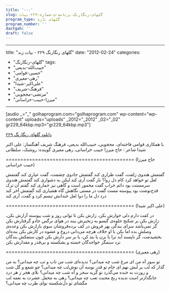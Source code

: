 ```yaml
---
title: '---'
slug: گلهای-رنگارنگ-برنامه-ی-شماره-۲۲۹-بیات
program_type: گلهای تازه
program_number: ''
dastgah: ''
draft: false
---
```


---
title: "گلهای رنگارنگ ۲۲۹ - بیات زند"
date: "2012-02-24"
categories: 
  - "گلهای-رنگارنگ"
tags: 
  - "حبیب‌الله-بدیعی"
  - "حسین-قوامی"
  - "رهی-معیری"
  - "علی‌اکبر-شیدا"
  - "فرهنگ-شریف"
  - "مرتضی-محجوبی"
  - "میرزا-حبیب-خراسانی"
---

\[audio \_="\_" golhaprogram.com="golhaprogram.com" wp-content="wp-content" uploads="uploads" \_2012="\_2012" \_02="\_02" gr229\_64kbp.mp3="gr229\_64kbp.mp3"\]

[دانلود گلهای رنگارنگ ۲۲۹](https://golhaprogram.com//wp-content/uploads/2012/02/gr229_64kbp.mp3)

با همکاری قوامی فاخته‌ای، محجوبی، حبیب‌الله بدیعی، فرهنگ شریف آهنگساز: علی اکبر شیدا شاعر : حاج میرزا حبیب خراسانی، رهی معیری گوینده: روشنک، سلطانی

\============================================ (حاج میرزا حبیب خراسانی)

گفتمش هندوی زلفت، گفت طراری کند گفتمش جادوی چشمت، گفت عیاری کند گفتمش لعل تو خواهد کرد کام دل روا؟ باز گفت آری کند لیکن به دشواری کند گفتمش هندوی سرمستت بود دائم خراب گفت مخمور است و گاهی نیز خماری کند گفتم آن ترک قدح‌نوشت بود پیوسته مست گفت در مستی نگاهش گاه هشیاری کند گفتمش آخر کند درد دل ما را دوا لعل خندانش تبسم کرد و گفت، آری کند

\============================================ (علی اکبر شیدا)

در کفت دارم دلی خوارش بکن، زارش بکن تا توانی روز و شب پیوسته آزارش بکن، زارش بکن بر شکنج جلوه‌ی گیسو به زنجیرش ببند در هوای نرگس جادو گرفتارش بکن گر نمی‌باشد سزای بندگی بهر فروش در کف برده‌فروشان سوی بازارش بکن وعده‌ی وصلش بده اما بکن با او خلاف هرچه می‌دانی دروغ و عشوه در کارش بکن بنده‌ای بخشیدمت، گر ناپسند آید ترا یا بزن یا بند کن، یا بر سر دارش بکن چون ستمکش بندگان نزد ستمگر خواجه‌گان خسته و بشکسته و بی‌قدر و مقدارش بکن

\============================================ (رهی معیری)

تو سوز آه من ای مرغ شب چه میدانی؟ ندیده‌ای شب من تاب و تب چه میدانی؟ به من گذار که لب بر لبش نهم ای جام تو قدر بوسه آن نوش‌لب چه میدانی؟ چو شمع و گل شب و روزت به خنده می‌گذرد تو گریه سحر و آه شب چه میدانی؟ بلای هجر ز هر درد جانگدازتر است ندیده رنج محبت تعب چه میدانی؟ رهی به محفل عشرت به نغمه لب مگشای تو دل‌شکسته نوای طرب چه میدانی؟
